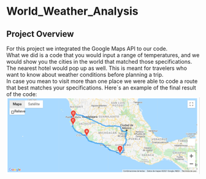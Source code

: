 # World_Weather_Analysis

## Project Overview
For this project we integrated the Google Maps API to our code.  
What we did is a code that you would input a range of temperatures, and we would show you the cities in the world that matched those specifications.  
The nearest hotel would pop up as well. This is meant for travelers who want to know about weather conditions before planning a trip.  
In case you mean to visit more than one place we were able to code a route that best matches your specifications.
Here´s an example of the final result of the code:
![final_map](https://github.com/ManuelRuizF/World_Weather_Analysis/blob/main/Vacation_itinerary/WeatherPy_travel_map.PNG)

